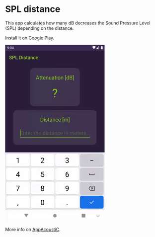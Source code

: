 # SPL distance
This app calculates how many dB decreases the Sound Pressure Level (SPL)  depending on the distance.

Install it on [Google Play](https://play.google.com/store/apps/details?id=com.appacoustic.android.spldistance).

<img src="demo.gif" width="320" />

More info on [AppAcoustiC](http://appacoustic.com/).

